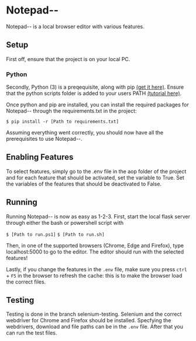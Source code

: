 # Notepad--
Notepad-- is a local browser editor with various features.

## Setup
First off, ensure that the project is on your local PC.

### Python
Secondly, Python (3) is a preqequisite, along with pip [(get it here)](https://www.python.org/downloads/). 
Ensure that the python scripts folder is added to your users PATH [(tutorial here)](https://stackoverflow.com/questions/44272416/how-to-add-a-folder-to-path-environment-variable-in-windows-10-with-screensho/44272417#44272417).

Once python and pip are installed, you can install the required packages for Notepad-- through 
the requirements.txt in the project:

```$ pip install -r [Path to requirements.txt]```

Assuming everything went correctly, you should now have all the prerequisites to use Notepad--.

## Enabling Features
To select features, simply go to the .env file in the aop folder of the project and for
each feature that should be activated, set the variable to True. Set the variables of the
features that should be deactivated to False.

## Running
Running Notepad-- is now as easy as 1-2-3. First, start the local flask server through either 
the bash or powershell script with

```$ [Path to run.ps1]```
```$ [Path to run.sh]```

Then, in one of the supported browsers (Chrome, Edge and Firefox), type localhost:5000 to 
go to the editor. The editor should run with the selected features!  

Lastly, if you change the features in the `.env` file, make sure you press `ctrl` + `F5` 
in the browser to refresh the cache: this is to make the browser load the correct files.

## Testing 
Testing is done in the branch selenium-testing. Selenium and the correct webdriver for Chrome and Firefox should be installed. Specfying the webdrivers, download and file paths can be in the `.env` file. After that you can run the test files. 
